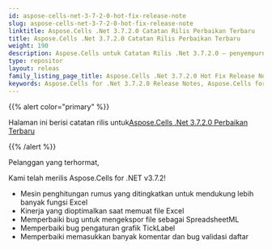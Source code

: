 ```yaml
---
id: aspose-cells-net-3-7-2-0-hot-fix-release-note
slug: aspose-cells-net-3-7-2-0-hot-fix-release-note
linktitle: Aspose.Cells .Net 3.7.2.0 Catatan Rilis Perbaikan Terbaru
title: Aspose.Cells .Net 3.7.2.0 Catatan Rilis Perbaikan Terbaru
weight: 190
description: Aspose.Cells untuk Catatan Rilis .Net 3.7.2.0 – penyempurnaan terbaru, fitur baru, dan perbaikan
type: repositor
layout: releas
family_listing_page_title: Aspose.Cells .Net 3.7.2.0 Hot Fix Release Note
keywords: Aspose.Cells for .Net 3.7.2.0 Release Notes, Aspose.Cells for .Net 3.7.2.0 updates and fixe
---
```

{{% alert color="primary" %}} 

 Halaman ini berisi catatan rilis untuk[Aspose.Cells .Net 3.7.2.0 Perbaikan Terbaru](https://releases.aspose.com/cells/net/new-releases/aspose.cells-.net-3.7.2.0-hot-fix/)

{{% /alert %}} 

 Pelanggan yang terhormat,

Kami telah merilis Aspose.Cells for .NET v3.7.2!

- Mesin penghitungan rumus yang ditingkatkan untuk mendukung lebih banyak fungsi Excel
- Kinerja yang dioptimalkan saat memuat file Excel
- Memperbaiki bug untuk mengekspor file sebagai SpreadsheetML
- Memperbaiki bug pengaturan grafik TickLabel
- Memperbaiki memasukkan banyak komentar dan bug validasi daftar
